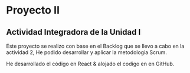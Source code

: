 # Proyecto II


## Actividad Integradora de la Unidad I

Este proyecto se realizo con base en el Backlog que se llevo a cabo en la actividad 2, He podido desarrollar y aplicar la metodologia Scrum.

He desarrollado el código en React & alojado el codigo en en GitHub.

